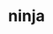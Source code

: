 ---
title: "ninja"
layout: cache
categories: [package, develop]
meta: {"versions": ["1.11.1"], "compilers": ["gcc@=10.2.1", "gcc@=11.4.0"], "oss": ["centos7", "ubuntu22.04"], "platforms": ["linux"], "targets": ["x86_64_v3"], "stacks": ["developer-tools-manylinux2014", "e4s", "root"], "num_specs": 2, "num_specs_by_stack": {"root": 2, "developer-tools-manylinux2014": 1, "e4s": 1}}
spec_details: [{"hash": "bszmnqeghm62fkiljsbfrrg3g7gevpr3", "compiler": "gcc@=10.2.1", "versions": ["1.11.1"], "os": "centos7", "platform": "linux", "target": "x86_64_v3", "variants": ["build_system=generic", "+re2c"], "stacks": ["root", "developer-tools-manylinux2014"], "size": "-", "tarball": "https://binaries.spack.io/develop/build_cache/linux-centos7-x86_64_v3/gcc-10.2.1/ninja-1.11.1/linux-centos7-x86_64_v3-gcc-10.2.1-ninja-1.11.1-bszmnqeghm62fkiljsbfrrg3g7gevpr3.spack"}, {"hash": "426rmtftvigzd6dr3c4rot6og6lm7oaf", "compiler": "gcc@=11.4.0", "versions": ["1.11.1"], "os": "ubuntu22.04", "platform": "linux", "target": "x86_64_v3", "variants": ["build_system=generic", "+re2c"], "stacks": ["e4s", "root"], "size": "-", "tarball": "https://binaries.spack.io/develop/build_cache/linux-ubuntu22.04-x86_64_v3/gcc-11.4.0/ninja-1.11.1/linux-ubuntu22.04-x86_64_v3-gcc-11.4.0-ninja-1.11.1-426rmtftvigzd6dr3c4rot6og6lm7oaf.spack"}]
---